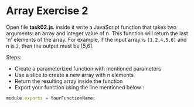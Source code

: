 # Array Exercise 2

Open file **task02.js**. inside it write a JavaScript function that takes two arguments: an array and integer value of n. 
This function will return the last 'n' elements of the array. For example, if the input array is `[1,2,4,5,6]` and n is `2`, then the output must be [5,6].

Steps:

- Create a parameterized function with mentioned parameters
- Use a slice to create a new array with n elements
- Return the resulting array inside the function
- Export your function using the line mentioned below :

```js
module.exports = YourFunctionName;
```

